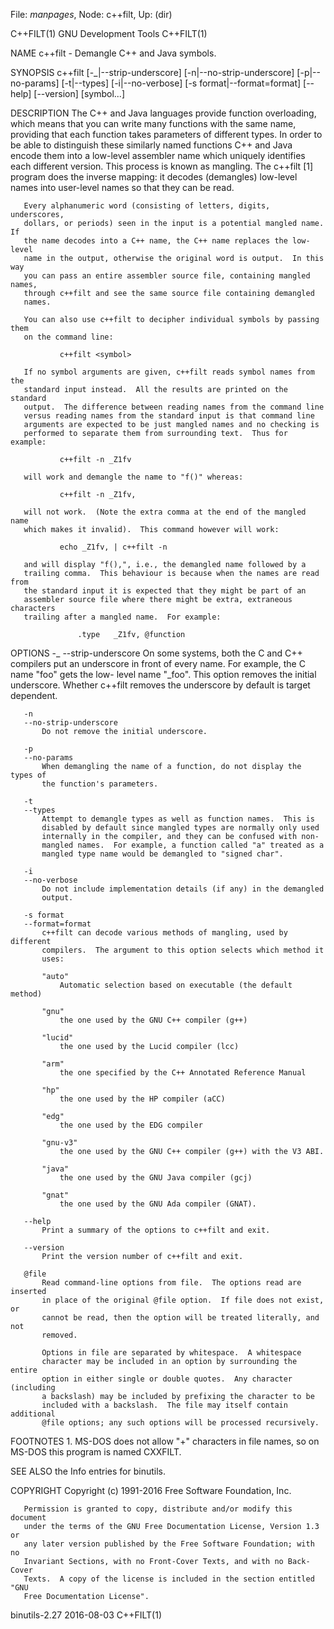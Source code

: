 File: *manpages*,  Node: c++filt,  Up: (dir)

C++FILT(1)                   GNU Development Tools                  C++FILT(1)



NAME
       c++filt - Demangle C++ and Java symbols.

SYNOPSIS
       c++filt [-_|--strip-underscore]
               [-n|--no-strip-underscore]
               [-p|--no-params]
               [-t|--types]
               [-i|--no-verbose]
               [-s format|--format=format]
               [--help]  [--version]  [symbol...]

DESCRIPTION
       The C++ and Java languages provide function overloading, which means
       that you can write many functions with the same name, providing that
       each function takes parameters of different types.  In order to be able
       to distinguish these similarly named functions C++ and Java encode them
       into a low-level assembler name which uniquely identifies each
       different version.  This process is known as mangling. The c++filt [1]
       program does the inverse mapping: it decodes (demangles) low-level
       names into user-level names so that they can be read.

       Every alphanumeric word (consisting of letters, digits, underscores,
       dollars, or periods) seen in the input is a potential mangled name.  If
       the name decodes into a C++ name, the C++ name replaces the low-level
       name in the output, otherwise the original word is output.  In this way
       you can pass an entire assembler source file, containing mangled names,
       through c++filt and see the same source file containing demangled
       names.

       You can also use c++filt to decipher individual symbols by passing them
       on the command line:

               c++filt <symbol>

       If no symbol arguments are given, c++filt reads symbol names from the
       standard input instead.  All the results are printed on the standard
       output.  The difference between reading names from the command line
       versus reading names from the standard input is that command line
       arguments are expected to be just mangled names and no checking is
       performed to separate them from surrounding text.  Thus for example:

               c++filt -n _Z1fv

       will work and demangle the name to "f()" whereas:

               c++filt -n _Z1fv,

       will not work.  (Note the extra comma at the end of the mangled name
       which makes it invalid).  This command however will work:

               echo _Z1fv, | c++filt -n

       and will display "f(),", i.e., the demangled name followed by a
       trailing comma.  This behaviour is because when the names are read from
       the standard input it is expected that they might be part of an
       assembler source file where there might be extra, extraneous characters
       trailing after a mangled name.  For example:

                   .type   _Z1fv, @function

OPTIONS
       -_
       --strip-underscore
           On some systems, both the C and C++ compilers put an underscore in
           front of every name.  For example, the C name "foo" gets the low-
           level name "_foo".  This option removes the initial underscore.
           Whether c++filt removes the underscore by default is target
           dependent.

       -n
       --no-strip-underscore
           Do not remove the initial underscore.

       -p
       --no-params
           When demangling the name of a function, do not display the types of
           the function's parameters.

       -t
       --types
           Attempt to demangle types as well as function names.  This is
           disabled by default since mangled types are normally only used
           internally in the compiler, and they can be confused with non-
           mangled names.  For example, a function called "a" treated as a
           mangled type name would be demangled to "signed char".

       -i
       --no-verbose
           Do not include implementation details (if any) in the demangled
           output.

       -s format
       --format=format
           c++filt can decode various methods of mangling, used by different
           compilers.  The argument to this option selects which method it
           uses:

           "auto"
               Automatic selection based on executable (the default method)

           "gnu"
               the one used by the GNU C++ compiler (g++)

           "lucid"
               the one used by the Lucid compiler (lcc)

           "arm"
               the one specified by the C++ Annotated Reference Manual

           "hp"
               the one used by the HP compiler (aCC)

           "edg"
               the one used by the EDG compiler

           "gnu-v3"
               the one used by the GNU C++ compiler (g++) with the V3 ABI.

           "java"
               the one used by the GNU Java compiler (gcj)

           "gnat"
               the one used by the GNU Ada compiler (GNAT).

       --help
           Print a summary of the options to c++filt and exit.

       --version
           Print the version number of c++filt and exit.

       @file
           Read command-line options from file.  The options read are inserted
           in place of the original @file option.  If file does not exist, or
           cannot be read, then the option will be treated literally, and not
           removed.

           Options in file are separated by whitespace.  A whitespace
           character may be included in an option by surrounding the entire
           option in either single or double quotes.  Any character (including
           a backslash) may be included by prefixing the character to be
           included with a backslash.  The file may itself contain additional
           @file options; any such options will be processed recursively.

FOOTNOTES
       1.  MS-DOS does not allow "+" characters in file names, so on MS-DOS
           this program is named CXXFILT.

SEE ALSO
       the Info entries for binutils.

COPYRIGHT
       Copyright (c) 1991-2016 Free Software Foundation, Inc.

       Permission is granted to copy, distribute and/or modify this document
       under the terms of the GNU Free Documentation License, Version 1.3 or
       any later version published by the Free Software Foundation; with no
       Invariant Sections, with no Front-Cover Texts, and with no Back-Cover
       Texts.  A copy of the license is included in the section entitled "GNU
       Free Documentation License".



binutils-2.27                     2016-08-03                        C++FILT(1)
